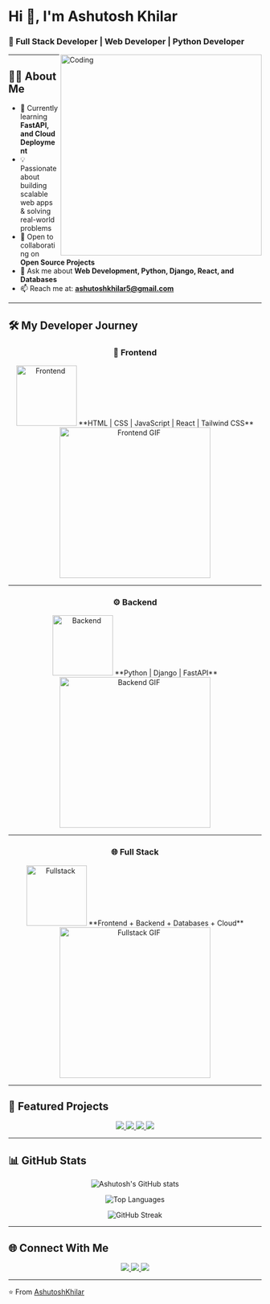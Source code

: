 # Hi 👋, I'm Ashutosh Khilar  
### 🚀 Full Stack Developer | Web Developer | Python Developer  

<img align="right" alt="Coding" width="400" src="https://cdn.dribbble.com/users/1162077/screenshots/3848914/programmer.gif">

---

## 🧑‍💻 About Me  
- 🌱 Currently learning **FastAPI, and Cloud Deployment**  
- 💡 Passionate about building scalable web apps & solving real-world problems  
- 👯 Open to collaborating on **Open Source Projects**  
- 💬 Ask me about **Web Development, Python, Django, React, and Databases**  
- 📫 Reach me at: **ashutoshkhilar5@gmail.com**  

---

## 🛠️ My Developer Journey  

<div align="center">

### 🎨 Frontend  
<img src="https://img.icons8.com/external-flaticons-flat-flat-icons/512/external-frontend-web-development-flaticons-flat-flat-icons.png" width="120" alt="Frontend">  
**HTML | CSS | JavaScript | React | Tailwind CSS**  

<img src="https://media.giphy.com/media/SvFocn0wNMx0iv2rYz/giphy.gif" width="300" alt="Frontend GIF">  

---

### ⚙️ Backend  
<img src="https://img.icons8.com/external-flaticons-flat-flat-icons/512/external-backend-web-development-flaticons-flat-flat-icons.png" width="120" alt="Backend">  
**Python | Django | FastAPI**  

<img src="https://media.giphy.com/media/qgQUggAC3Pfv687qPC/giphy.gif" width="300" alt="Backend GIF">  

---

### 🌐 Full Stack  
<img src="https://img.icons8.com/external-flat-juicy-fish/512/external-full-stack-coding-and-development-flat-flat-juicy-fish.png" width="120" alt="Fullstack">  
**Frontend + Backend + Databases + Cloud**  

<img src="https://media.giphy.com/media/13HgwGsXF0aiGY/giphy.gif" width="300" alt="Fullstack GIF">  

</div>

---

## 🚀 Featured Projects  

<p align="center">

<a href="https://github.com/ashu-7683/GAN_Model">
  <img src="https://github-readme-stats.vercel.app/api/pin/?username=ashu-7683&repo=GAN_Model&theme=tokyonight" />
</a>

<a href="https://github.com/ashu-7683/Movie_recommendation_system">
  <img src="https://github-readme-stats.vercel.app/api/pin/?username=ashu-7683&repo=Movie_recommendation&theme=tokyonight" />
</a>

<a href="https://github.com/ashu-7683/Credit_card">
  <img src="https://github-readme-stats.vercel.app/api/pin/?username=ashu-7683&repo=Credit_Card&theme=tokyonight" />
</a>

<a href="https://github.com/ashu-7683/House_Price_Prediction">
  <img src="https://github-readme-stats.vercel.app/api/pin/?username=ashu-7683&repo=House_Price_Prediction&theme=tokyonight" />
</a>

</p>

---

## 📊 GitHub Stats  
<div align="center">

![Ashutosh's GitHub stats](https://github-readme-stats.vercel.app/api?username=ashu-7683&show_icons=true&theme=tokyonight&hide_border=true)  

![Top Languages](https://github-readme-stats.vercel.app/api/top-langs/?username=ashu-7683&layout=compact&theme=tokyonight&hide_border=true)  

![GitHub Streak](https://github-readme-streak-stats.herokuapp.com/?user=ashu-7683&theme=tokyonight&hide_border=true)

</div>

---

## 🌐 Connect With Me  
<p align="center">
  <a href="https://linkedin.com/in/ashutoshkhilar7683" target="_blank">
    <img src="https://img.shields.io/badge/LinkedIn-0A66C2?style=for-the-badge&logo=linkedin&logoColor=white">
  </a>
  <a href="https://github.com/ashu-7683" target="_blank">
    <img src="https://img.shields.io/badge/GitHub-000?style=for-the-badge&logo=github&logoColor=white">
  </a>
  <a href="mailto:your.ashutoshkhilar5@gmail.com">
    <img src="https://img.shields.io/badge/Email-D14836?style=for-the-badge&logo=gmail&logoColor=white">
  </a>
</p>

---

⭐ From [AshutoshKhilar](https://github.com/ashu-7683)  

